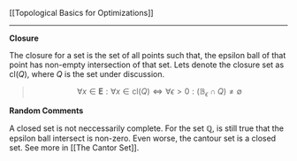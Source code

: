 [[Topological Basics for Optimizations]]

----
**Closure**

The closure for a set is the set of all points such that, the epsilon ball of that point has non-empty intersection of that set. Lets denote the closure set as $\text{cl}(Q)$, where $Q$ is the set under discussion. 

> $$
> \forall x \in \mathbf{E}: \forall x \in \text{cl}(Q) \iff 
> \forall \epsilon > 0: (\mathbb{B}_\epsilon \cap Q) \neq \emptyset
> $$

**Random Comments**

A closed set is not neccessarily complete. For the set $\mathbb{Q}$, is still true that the epsilon ball intersect is non-zero. Even worse, the cantour set is a closed set. See more in [[The Cantor Set]]. 

